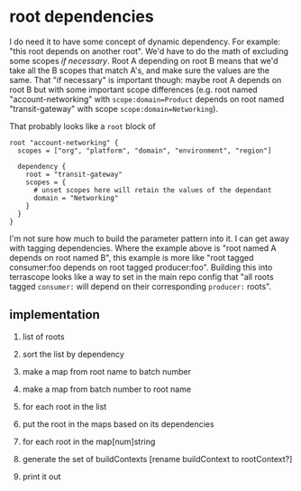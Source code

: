 # root dependencies

I do need it to have some concept of dynamic dependency. For example: "this root
depends on another root". We'd have to do the math of excluding some scopes
_if necessary_. Root A depending on root B means that we'd take all the B scopes
that match A's, and make sure the values are the same. That "if necessary" is
important though: maybe root A depends on root B but with some important scope
differences (e.g. root named "account-networking" with `scope:domain=Product`
depends on root named "transit-gateway" with scope `scope:domain=Networking`).

That probably looks like a `root` block of

```hcl
root "account-networking" {
  scopes = ["org", "platform", "domain", "environment", "region"]

  dependency {
    root = "transit-gateway"
    scopes = {
      # unset scopes here will retain the values of the dependant
      domain = "Networking"
    }
  }
}
```

I'm not sure how much to build the parameter pattern into it. I can get away
with tagging dependencies. Where the example above is "root named A depends on
root named B", this example is more like "root tagged consumer:foo depends on
root tagged producer:foo". Building this into terrascope looks like a way to set
in the main repo config that "all roots tagged `consumer:` will depend on their
corresponding `producer:` roots".

## implementation

1. list of roots
2. sort the list by dependency
3. make a map from root name to batch number
4. make a map from batch number to root name
5. for each root in the list
6. put the root in the maps based on its dependencies


7. for each root in the map[num]string 
8. generate the set of buildContexts [rename buildContext to rootContext?]
9. print it out
